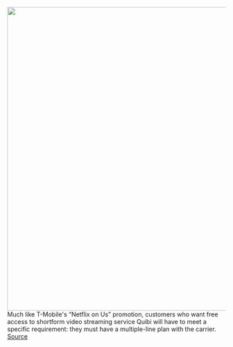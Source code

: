 <img src='https://cdn.vox-cdn.com/thumbor/2aSXkfuhKUaGLM_J5HqKBmNXY4s=/0x0:2040x1360/1200x800/filters:focal(857x517:1183x843)/cdn.vox-cdn.com/uploads/chorus_image/image/66532679/acastro_200306_1777_Quibi_0002.0.0.jpg' width='700px' /><br/>
Much like T-Mobile's “Netflix on Us” promotion, customers who want free access to shortform video streaming service Quibi will have to meet a specific requirement: they must have a multiple-line plan with the carrier.
<a href='https://www.theverge.com/2020/3/20/21188385/quibi-tmobile-launch-free-subscribers-netflix-disney-hbo-max-peacock'> Source <a/>